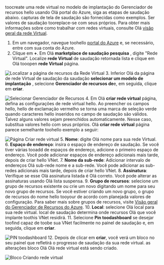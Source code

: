 toocreate uma rede virtual no modelo de implantação do Gerenciador de recursos hello usando Olá portal do Azure, siga as etapas de saudação abaixo. capturas de tela de saudação são fornecidas como exemplos. Ser valores de saudação tooreplace-se com seus próprios. Para obter mais informações sobre como trabalhar com redes virtuais, consulte Olá [visão geral da rede Virtual](../articles/virtual-network/virtual-networks-overview.md).

1. Em um navegador, navegue toohello [portal do Azure](http://portal.azure.com) e, se necessário, entre com sua conta do Azure.
2. Clique em **+**. Em Olá **marketplace de saudação pesquisa** , digite "Rede Virtual". Localize **rede Virtual** de saudação retornada lista e clique em Olá tooopen **rede Virtual** página.

  ![Localizar a página de recursos da Rede Virtual](./media/vpn-gateway-basic-vnet-rm-portal-include/newvnetportal700.png "Localizar a página de recursos da rede virtual")
3. Inferior Olá da página de rede Virtual de saudação da saudação **selecionar um modelo de implantação** , selecione **Gerenciador de recursos de**e, em seguida, clique em **criar**.

  ![Selecionar Gerenciador de Recursos](./media/vpn-gateway-basic-vnet-rm-portal-include/resourcemanager250.png "Selecionar Gerenciador de Recursos")
4. Em Olá **criar rede virtual** página, defina as configurações de rede virtual hello. Ao preencher os campos hello, hello de exclamação vermelho se torna uma marca de seleção verde quando caracteres hello inseridos no campo de saudação são válidos. Talvez alguns valores sejam preenchidos automaticamente. Nesse caso, substitua valores hello com seus próprios. Olá **criar rede virtual** página parece semelhante toohello exemplo a seguir:

  ![Página Criar rede virtual](./media/vpn-gateway-basic-vnet-rm-portal-include/createvnet300.png "Página Criar rede virtual")
5. **Nome**: digite Olá nome para sua rede Virtual.
6. **Espaço de endereço**: insira o espaço de endereço de saudação. Se você tiver várias tooadd de espaços de endereço, adicione o primeiro espaço de endereço. Você pode adicionar espaços de endereço adicionais mais tarde, depois de criar hello VNet.
7. **Nome da sub-rede**: Adicionar intervalo de endereços Olá sub-rede nome e a sub-rede. Você pode adicionar as sub-redes adicionais mais tarde, depois de criar hello VNet.
8. **Assinatura**: Verifique se esse Olá assinatura listada é Olá correto. Você pode alterar as assinaturas usando Olá lista suspensa.
9. **Grupo de recursos**: selecione um grupo de recursos existente ou crie um novo digitando um nome para seu novo grupo de recursos. Se você estiver criando um novo grupo, o grupo de recursos do nome hello tooyour de acordo com planejada valores de configuração. Para saber mais sobre grupos de recursos, visite [Visão geral do Gerenciador de Recursos do Azure](../articles/azure-resource-manager/resource-group-overview.md#resource-groups).
10. **Local**: selecione Olá local para sua rede virtual. local de saudação determina onde recursos Olá que você implante toothis VNet residirá.
11. Selecione **Pin toodashboard** se desejar toofind capaz de toobe sua VNet facilmente no painel de saudação e, em seguida, clique em **criar**.

 ![PIN toodashboard](./media/vpn-gateway-basic-vnet-rm-portal-include/pintodashboard150.png "toodashboard de pin")
12. Depois de clicar em **criar**, você verá um bloco no seu painel que refletirá o progresso de saudação da sua rede virtual. as alterações bloco Olá Olá rede virtual está sendo criado.

  ![Bloco Criando rede virtual](./media/vpn-gateway-basic-vnet-rm-portal-include/deploying150.png "Bloco Criando rede virtual")